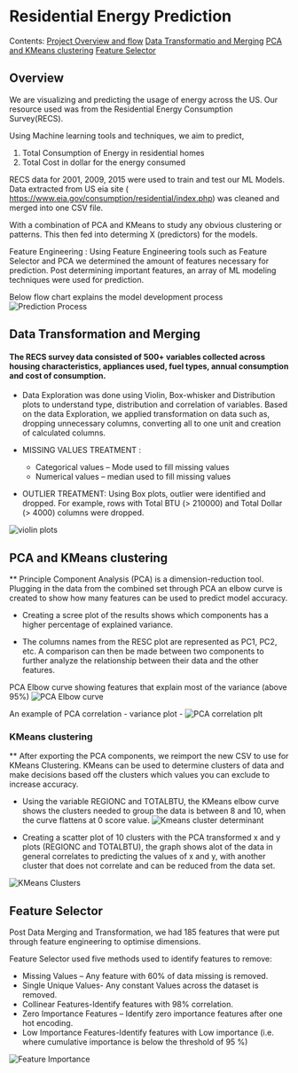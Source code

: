 # Residential Energy Prediction

Contents:
[Project Overview and flow](#Overview)
[Data Transformatio and Merging](#Data-Transformation-and-Merging)
[PCA and KMeans clustering](#PCA-and-KMeans-clustering)
[Feature Selector](#Feature-Selector)

## Overview
We are visualizing and predicting the usage of energy across the US. Our resource used was from the Residential Energy Consumption Survey(RECS).
 
Using Machine learning tools and techniques, we aim to predict,

1. Total Consumption of Energy in residential homes
2. Total Cost in dollar for the energy consumed

RECS data for 2001, 2009, 2015 were used  to train and test our ML Models. Data extracted from US eia site ( https://www.eia.gov/consumption/residential/index.php) was cleaned and merged into one CSV file. 

With a combination of PCA and KMeans to study any obvious clustering or patterns. This then fed into determing X (predictors) for the models.

Feature Engineering : Using Feature Engineering tools such as Feature Selector and PCA we determined the amount of features necessary for prediction. Post determining important features, an array of ML modeling techniques were used for prediction.

Below flow chart explains the model development process 
![Prediction Process](Pictures/ProcessFlow-RECSMLPrj.jpg)

## Data Transformation and Merging

#### The RECS survey data consisted of 500+ variables collected across housing characteristics, appliances used, fuel types, annual consumption and cost of consumption. 

- Data Exploration was done using Violin, Box-whisker and Distribution plots to understand type, distribution and correlation of variables. Based on the data Exploration,  we applied transformation on data such as, dropping unnecessary columns, converting all to one unit and creation of calculated columns.

- MISSING VALUES TREATMENT : 
    * Categorical values – Mode used to fill missing values 
    * Numerical values – median used to fill missing values 
- OUTLIER TREATMENT:  Using Box plots, outlier were identified and dropped. For example, rows with Total BTU (> 210000) and Total Dollar (> 4000) columns were dropped. 

![violin plots](Pictures/violnPlot.png)

## PCA and KMeans clustering

** Principle Component Analysis (PCA) is a dimension-reduction tool. Plugging in the data from the combined set through PCA an elbow curve is created to show how many features can be used to predict model accuracy. 

- Creating a scree plot of the results shows which components has a higher percentage of explained variance.

- The columns names from the RESC plot are represented as PC1, PC2, etc. A comparison can then be made between two components to further analyze the relationship between their data and the other features. 

PCA Elbow curve showing features that explain most of the variance (above 95%)
![PCA Elbow curve](Pictures/PCAelbow.png)

An example of PCA correlation - variance plot - ![PCA correlation plt](Pictures/PCAscatter.png)


### KMeans clustering
** After exporting the PCA components, we reimport the new CSV to use for KMeans Clustering. KMeans can be used to determine clusters of data and make decisions based off the clusters which values you can exclude to increase accuracy.  

- Using the variable REGIONC and TOTALBTU, the KMeans elbow curve shows the clusters needed to group the data is between 8 and 10, when the curve flattens at 0 score value. 
![Kmeans cluster determinant](Pictures/KMEANSelbow.png)

- Creating a scatter plot of 10 clusters with the PCA transformed x and y plots (REGIONC and TOTALBTU), the graph shows alot of the data in general correlates to predicting the values of x and y, with another cluster that does not correlate and can be reduced from the data set. 

![KMeans Clusters](Pictures/KMEANSCluser.png)

## Feature Selector
Post Data Merging and Transformation, we had 185 features that were put through feature engineering to optimise dimensions.

Feature Selector used five methods used to identify features to remove:
- Missing Values – Any feature with 60% of data missing is removed.
- Single Unique Values- Any constant Values across the dataset is removed. 
- Collinear Features-Identify features with 98% correlation. 
- Zero Importance Features – Identify zero importance features after one hot encoding. 
- Low Importance Features-Identify features with Low importance (i.e. where cumulative importance is below the threshold of 95 %) 

![Feature Importance](Pictures/featureSelector_top20.png)
